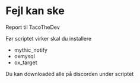 # Fejl kan ske 
Report til TacoTheDev


Før scriptet virker skal du installere 

- mythic_notify
- oxmysql
- ox_target


Du kan downloaded alle på discorden under scriptet
